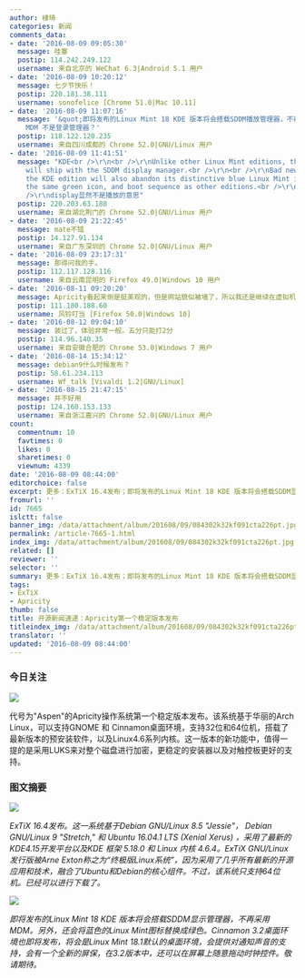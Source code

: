 ```yaml
---
author: 棣琦
categories: 新闻
comments_data:
- date: '2016-08-09 09:05:30'
  message: 哇塞
  postip: 114.242.249.122
  username: 来自北京的 WeChat 6.3|Android 5.1 用户
- date: '2016-08-09 10:20:12'
  message: 七夕节快乐！
  postip: 220.181.38.111
  username: sonofelice [Chrome 51.0|Mac 10.11]
- date: '2016-08-09 11:07:16'
  message: '&quot;即将发布的Linux Mint 18 KDE 版本将会搭载SDDM播放管理器，不再采用MDM。&quot; 确认 SDDM 和
    MDM 不是登录管理器？'
  postip: 118.122.120.235
  username: 来自四川成都的 Chrome 52.0|GNU/Linux 用户
- date: '2016-08-09 11:41:51'
  message: "KDE<br />\r\n<br />\r\nUnlike other Linux Mint editions, the KDE edition
    will ship with the SDDM display manager.<br />\r\n<br />\r\nBad news for the nostalgic,
    the KDE edition will also abandon its distinctive blue Linux Mint icon and adopt
    the same green icon, and boot sequence as other editions.<br />\r\n原文在linuxmint官方博客<br
    />\r\ndisplay显然不是播放的意思"
  postip: 220.203.63.188
  username: 来自湖北荆门的 Chrome 52.0|GNU/Linux 用户
- date: '2016-08-09 21:22:45'
  message: mate不错
  postip: 14.127.91.134
  username: 来自广东深圳的 Chrome 52.0|GNU/Linux 用户
- date: '2016-08-09 23:17:31'
  message: 那得问我的手。
  postip: 112.117.128.116
  username: 来自云南昆明的 Firefox 49.0|Windows 10 用户
- date: '2016-08-11 09:20:20'
  message: Apricity看起来倒是挺美观的，但是网站貌似被墙了，所以我还是继续在虚拟机玩arch吧
  postip: 111.180.188.60
  username: 风铃叮当 [Firefox 50.0|Windows 10]
- date: '2016-08-12 09:04:10'
  message: 装过了，体验非常一般。五分只能打2分
  postip: 114.96.140.35
  username: 来自安徽合肥的 Chrome 53.0|Windows 7 用户
- date: '2016-08-14 15:34:12'
  message: debian9什么时候发布？
  postip: 58.61.234.113
  username: Wf_talk [Vivaldi 1.2|GNU/Linux]
- date: '2016-08-15 21:47:15'
  message: 并不好用
  postip: 124.160.153.133
  username: 来自浙江嘉兴的 Chrome 52.0|GNU/Linux 用户
count:
  commentnum: 10
  favtimes: 0
  likes: 0
  sharetimes: 0
  viewnum: 4339
date: '2016-08-09 08:44:00'
editorchoice: false
excerpt: 更多：ExTiX 16.4发布；即将发布的Linux Mint 18 KDE 版本将会搭载SDDM显示管理器。
fromurl: ''
id: 7665
islctt: false
banner_img: /data/attachment/album/201608/09/084302k32kf091cta226pt.jpg
permalink: /article-7665-1.html
index_img: /data/attachment/album/201608/09/084302k32kf091cta226pt.jpg
related: []
reviewer: ''
selector: ''
summary: 更多：ExTiX 16.4发布；即将发布的Linux Mint 18 KDE 版本将会搭载SDDM显示管理器。
tags:
- ExTiX
- Apricity
thumb: false
title: 开源新闻速递：Apricity第一个稳定版本发布
titleindex_img: /data/attachment/album/201608/09/084302k32kf091cta226pt.jpg
translator: ''
updated: '2016-08-09 08:44:00'
---
```


### 今日关注


![](/data/attachment/album/201608/09/084302k32kf091cta226pt.jpg)


代号为"Aspen"的Apricity操作系统第一个稳定版本发布。该系统基于华丽的Arch Linux，可以支持GNOME 和 Cinnamon桌面环境，支持32位和64位机，搭载了最新版本的预安装软件，以及Linux4.6系列内核。这一版本的新功能中，值得一提的是采用LUKS来对整个磁盘进行加密，更稳定的安装器以及对触控板更好的支持。


### 图文摘要


![](/data/attachment/album/201608/09/084323f6ok8r08u8r6n8d5.jpg)


*ExTiX 16.4发布。这一系统基于Debian GNU/Linux 8.5 "Jessie"， Debian GNU/Linux 9 "Stretch," 和 Ubuntu 16.04.1 LTS (Xenial Xerus) ，采用了最新的KDE4.15开发平台以及KDE 框架 5.18.0 和 Linux 内核 4.6.4。ExTiX GNU/Linux发行版被Arne Exton称之为“终极版Linux系统”，因为采用了几乎所有最新的开源应用和技术，融合了Ubuntu和Debian的核心组件。不过，该系统只支持64位机。已经可以进行下载了。*


![](/data/attachment/album/201608/09/084341lgew9nq9vzgfpmeg.jpg)


*即将发布的Linux Mint 18 KDE 版本将会搭载SDDM显示管理器，不再采用MDM。另外，还会将蓝色的Linux Mint图标替换成绿色。Cinnamon 3.2桌面环境也即将发布，将会是Linux Mint 18.1默认的桌面环境，会提供对通知声音的支持，会有一个全新的屏保，在3.2版本中，还可以在屏幕上随意拖动时钟控件。敬请期待。*